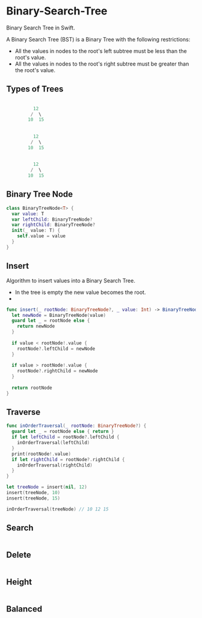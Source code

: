 # Binary-Search-Tree

Binary Search Tree in Swift.

A Binary Search Tree (BST) is a Binary Tree with the following restrictions: 

* All the values in nodes to the root's left subtree must be less than the root's value. 
* All the values in nodes to the root's right subtree must be greater than the root's value. 

## Types of Trees 

```swift 
        
          12
         /  \
        10  15
        
        
          12
         /  \
        10  15
        
        
          12
         /  \
        10  15
```

## Binary Tree Node 

```swift 
class BinaryTreeNode<T> {
  var value: T
  var leftChild: BinaryTreeNode?
  var rightChild: BinaryTreeNode?
  init(_ value: T) {
    self.value = value
  }
}
```

## Insert

Algorithm to insert values into a Binary Search Tree. 

* In the tree is empty the new value becomes the root. 
* 

```swift 
func insert(_ rootNode: BinaryTreeNode?, _ value: Int) -> BinaryTreeNode? {
  let newNode = BinaryTreeNode(value)
  guard let _ = rootNode else {
    return newNode
  }
  
  if value < rootNode!.value {
    rootNode?.leftChild = newNode
  }
  
  if value > rootNode!.value {
    rootNode?.rightChild = newNode
  }
  
  return rootNode
}
```

## Traverse

```swift 
func inOrderTraversal(_ rootNode: BinaryTreeNode?) {
  guard let _ = rootNode else { return }
  if let leftChild = rootNode?.leftChild {
    inOrderTraversal(leftChild)
  }
  print(rootNode!.value)
  if let rightChild = rootNode?.rightChild {
    inOrderTraversal(rightChild)
  }
}

let treeNode = insert(nil, 12)
insert(treeNode, 10)
insert(treeNode, 15)

inOrderTraversal(treeNode) // 10 12 15
```

## Search 

```swift 
```

## Delete 

```swift 
```

## Height

```swift 
```

## Balanced 

```swift 
```
